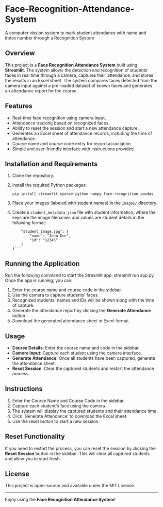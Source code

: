 # Face-Recognition-Attendance-System
A computer vission system to mark student attendance with name and Index number through a Recognition System

## Overview
This project is a **Face Recognition Attendance System** built using **Streamlit**. The system allows the detection and recognition of students' faces in real time through a camera, captures their attendance, and stores the results in an Excel sheet. The system compares faces detected from the camera input against a pre-loaded dataset of known faces and generates an attendance report for the course.

## Features
- Real-time face recognition using camera input.
- Attendance tracking based on recognized faces.
- Ability to reset the session and start a new attendance capture.
- Generates an Excel sheet of attendance records, including the time of attendance.
- Course name and course code entry for record association.
- Simple and user-friendly interface with instructions provided.

## Installation and Requirements
1. Clone the repository.
2. Install the required Python packages:
   
   ```pip install streamlit opencv-python numpy face-recognition pandas```
4. Place your images (labeled with student names) in the `images/` directory.
5. Create a `student_metadata.json` file with student information, where the keys are the image filenames and values are student details in the following format:
   ```{
       "student_image.jpg": {
           "name": "John Doe",
           "id": "12345"
       }
   }```

## Running the Application
Run the following command to start the Streamlit app:
streamlit run app.py
Once the app is running, you can:
1. Enter the course name and course code in the sidebar.
2. Use the camera to capture students' faces.
3. Recognized students' names and IDs will be shown along with the time of capture.
4. Generate the attendance report by clicking the **Generate Attendance** button.
5. Download the generated attendance sheet in Excel format.

## Usage
- **Course Details**: Enter the course name and code in the sidebar.
- **Camera Input**: Capture each student using the camera interface.
- **Generate Attendance**: Once all students have been captured, generate the attendance sheet.
- **Reset Session**: Clear the captured students and restart the attendance process.

## Instructions
1. Enter the Course Name and Course Code in the sidebar.
2. Capture each student's face using the camera.
3. The system will display the captured students and their attendance time.
4. Click 'Generate Attendance' to download the Excel sheet.
5. Use the reset button to start a new session.

## Reset Functionality
If you need to restart the process, you can reset the session by clicking the **Reset Session** button in the sidebar. This will clear all captured students and allow you to start fresh.

## License
This project is open-source and available under the MIT License.

---

Enjoy using the **Face Recognition Attendance System**!
